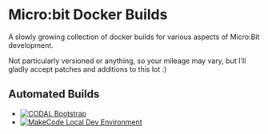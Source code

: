 # Micro:bit Docker Builds

A slowly growing collection of docker builds for various aspects of Micro:Bit development.

Not particularly versioned or anything, so your mileage may vary, but I'll gladly accept patches and additions to this lot :)

## Automated Builds

- [![CODAL Bootstrap](https://github.com/JohnVidler/microbit-docker-builds/actions/workflows/codal-bootstrap.yml/badge.svg)](https://github.com/JohnVidler/microbit-docker-builds/actions/workflows/codal-bootstrap.yml)
- [![MakeCode Local Dev Environment](https://github.com/JohnVidler/microbit-docker-builds/actions/workflows/makecode-local-dev-build.yml/badge.svg)](https://github.com/JohnVidler/microbit-docker-builds/actions/workflows/makecode-local-dev-build.yml)
